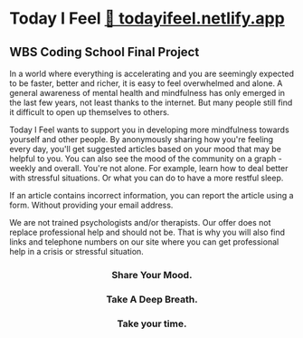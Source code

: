 # Today I Feel <a href="https://todayifeel.netlify.app/" target="_blank" alt="Today I Feel">🔗 todayifeel.netlify.app</a>
## WBS Coding School Final Project

In a world where everything is accelerating and you are seemingly expected to be faster, better and richer, it is easy to feel overwhelmed and alone. A general awareness of mental health and mindfulness has only emerged in the last few years, not least thanks to the internet. But many people still find it difficult to open up themselves to others.

Today I Feel wants to support you in developing more mindfulness towards yourself and other people. By anonymously sharing how you're feeling every day, you'll get suggested articles based on your mood that may be helpful to you. You can also see the mood of the community on a graph - weekly and overall. You're not alone. For example, learn how to deal better with stressful situations. Or what you can do to have a more restful sleep.

If an article contains incorrect information, you can report the article using a form. Without providing your email address.

We are not trained psychologists and/or therapists. Our offer does not replace professional help and should not be. That is why you will also find links and telephone numbers on our site where you can get professional help in a crisis or stressful situation.

<h3 align="center">Share Your Mood.</h3>
<h3 align="center">Take A Deep Breath.</h3>
<h3 align="center">Take your time.</h3>